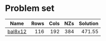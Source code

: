 # Problem set 


| Name                                      | Rows     | Cols     |      NZs |         Solution  |
|-------------------------------------------|---------:|---------:|---------:|------------------:|
| [bal8x12](./bal8x12.sol)                  |      116 |      192 |      384 |            471.55 |



